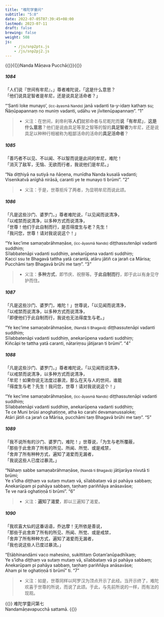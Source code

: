 ```yaml
---
title: "难陀学童问"
subtitle: "5:8"
date: 2022-07-05T07:39:45+08:00
lastmod: 2023-07-11
draft: false
brewing: false
weight: 508
js:
    - /js/snp2pts.js
    - /js/snp2pj2.js
---
```



{{<subtitle>}}{{<suttalink src="snp5.8">}}Nanda Māṇava Pucchā{{</suttalink>}}{{</subtitle>}}

##### 1084

「人们说『世间有牟尼』，」尊者难陀说，「这是什么意思？  
「他们说具足智者是牟尼，还是说具足活命者？」

“‘Santi loke munayo’, <small>(icc-āyasmā Nando)</small> janā vadanti ta-y-idaṃ kathaṃ su;  
Ñāṇūpapannaṃ no muniṃ vadanti, udāhu ve jīvitenūpapannaṃ”. <q>1</q>

> - 义注：在世间，刹帝利等**人们**就邪命者与尼乾陀而**说「有牟尼」**，**这是什么意思**？他们是说由具足等至之智等的智的**具足智者**为牟尼，还是说具足以种种行相被称为粗鄙活命的活命的**具足活命者**？

##### 1085

「善巧者不以见、不以闻、不以智而说是此间的牟尼，难陀！  
「消灭了敌军，无恼、无欲而行者，我说他们是牟尼。」

“Na diṭṭhiyā na sutiyā na ñāṇena, munīdha Nanda kusalā vadanti;  
Visenikatvā anīghā nirāsā, caranti ye te munayo ti brūmi”. <q>2</q>

> - 义注：于是，世尊拒斥了两者，为显明牟尼而说此颂。

##### 1086

「凡是这些沙门、婆罗门，」尊者难陀说，「以见闻而说清净，  
「以戒禁而说清净，以多种方式而说清净，  
「世尊！他们于此自制而行，是否得度生与老？先生！  
「我问您，世尊！请对我说说这个！」

“Ye kec’ime samaṇabrāhmaṇāse, <small>(icc-āyasmā Nando)</small> diṭṭhassutenāpi vadanti suddhiṃ;  
Sīlabbatenāpi vadanti suddhiṃ, anekarūpena vadanti suddhiṃ;  
Kacci ssu te Bhagavā tattha yatā carantā, atāru jātiñ ca jarañ ca Mārisa;  
Pucchāmi taṃ Bhagavā brūhi me taṃ”. <q>3</q>

> - 义注：**多种方式**，即节庆、祝祭等。**于此自制而行**，即于此以有身见守护而住。

##### 1087

「凡是这些沙门、婆罗门，难陀！」世尊说，「以见闻而说清净，  
「以戒禁而说清净，以多种方式而说清净，  
「即便他们于此自制而行，我说也无法得度生与老。」

“Ye kec’ime samaṇabrāhmaṇāse, <small>(Nandā ti Bhagavā)</small> diṭṭhassutenāpi vadanti suddhiṃ;  
Sīlabbatenāpi vadanti suddhiṃ, anekarūpena vadanti suddhiṃ;  
Kiñcāpi te tattha yatā caranti, nātariṃsu jātijaran ti brūmi”. <q>4</q>

##### 1088

「凡是这些沙门、婆罗门，」尊者难陀说，「以见闻而说清净，  
「以戒禁而说清净，以多种方式而说清净，  
「牟尼！如果你说无法度过暴流，那么在天与人的世间，谁能  
「得度生与老？先生！我问您，世尊！请对我说说这个！」

“Ye kec’ime samaṇabrāhmaṇāse, <small>(icc-āyasmā Nando)</small> diṭṭhassutenāpi vadanti suddhiṃ;  
Sīlabbatenāpi vadanti suddhiṃ, anekarūpena vadanti suddhiṃ;  
Te ce Muni brūsi anoghatiṇṇe, atha ko carahi devamanussaloke;  
Atāri jātiñ ca jarañ ca Mārisa, pucchāmi taṃ Bhagavā brūhi me taṃ”. <q>5</q>

##### 1089

「我不说所有的沙门、婆罗门，难陀！」世尊说，「为生与老所覆蔽，  
「那些于此舍弃了所有的所见、所闻、所觉、或是戒禁，  
「舍弃了所有种种方式，遍知了渴爱而无漏者，  
「我说这些人已度过暴流。」

“Nāhaṃ sabbe samaṇabrāhmaṇāse, <small>(Nandā ti Bhagavā)</small> jātijarāya nivutā ti brūmi;  
Ye s’īdha diṭṭhaṃ va sutaṃ mutaṃ vā, sīlabbataṃ vā pi pahāya sabbaṃ;  
Anekarūpam pi pahāya sabbaṃ, taṇhaṃ pariññāya anāsavāse;  
Te ve narā oghatiṇṇā ti brūmi”. <q>6</q>

> - 义注：**遍知了渴爱**，即以三遍知了渴爱。

##### 1090

「我欢喜大仙的这番话语，乔达摩！无所依是善说，  
「那些于此舍弃了所有的所见、所闻、所觉、或是戒禁，  
「舍弃了所有种种方式，遍知了渴爱而无漏者，  
「我也说这些人已度过暴流。」

“Etābhinandāmi vaco mahesino, sukittitaṃ Gotam’anūpadhīkaṃ;  
Ye s’īdha diṭṭhaṃ va sutaṃ mutaṃ vā, sīlabbataṃ vā pi pahāya sabbaṃ;  
Anekarūpam pi pahāya sabbaṃ, taṇhaṃ pariññāya anāsavāse;  
Aham pi te oghatiṇṇā ti brūmī” ti. <q>7</q>

> - 义注：如是，世尊同样以阿罗汉为顶点开示了此经。当开示终了，难陀欢喜于世尊的所说，而说了此颂。于此，与先前所说的一样，而有法的现观。


{{<eof>}}
    难陀学童问第七<br>Nandamāṇavapucchā sattamā.
{{</eof>}}